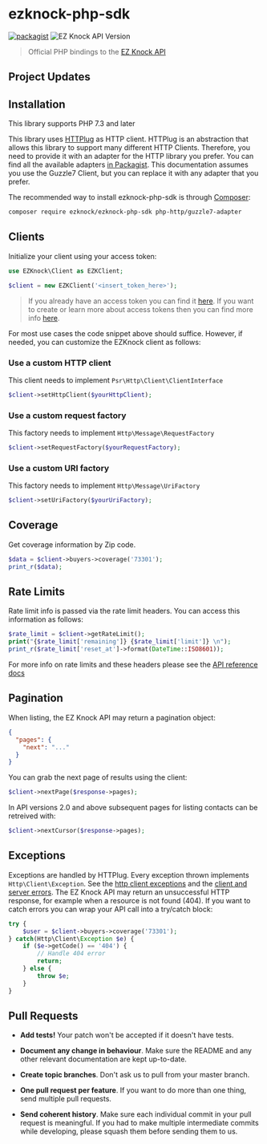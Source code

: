 # ezknock-php-sdk

[![packagist](https://img.shields.io/packagist/v/ezknock/ezknock-php-sdk)](https://packagist.org/packages/ezknock/ezknock-php-sdk)
![EZ Knock API Version](https://img.shields.io/badge/EZ%20Knock%20API%20Version-1.0-blue)

> Official PHP bindings to the [EZ Knock API](https://api.ezknockmarketplace.com/docs)

## Project Updates

## Installation

This library supports PHP 7.3 and later

This library uses [HTTPlug](https://github.com/php-http/httplug) as HTTP client. HTTPlug is an abstraction that allows this library to support many different HTTP Clients. Therefore, you need to provide it with an adapter for the HTTP library you prefer. You can find all the available adapters [in Packagist](https://packagist.org/providers/php-http/client-implementation). This documentation assumes you use the Guzzle7 Client, but you can replace it with any adapter that you prefer.

The recommended way to install ezknock-php-sdk is through [Composer](https://getcomposer.org):

```sh
composer require ezknock/ezknock-php-sdk php-http/guzzle7-adapter
```

## Clients

Initialize your client using your access token:

```php
use EZKnock\Client as EZKClient;

$client = new EZKClient('<insert_token_here>');
```

> If you already have an access token you can find it [here](https://developers.ezknockmarketplace.com/apps). If you want to create or learn more about access tokens then you can find more info [here](https://developers.ezknockmarketplace.com/docs#section-access-tokens).

For most use cases the code snippet above should suffice. However, if needed, you can customize the EZKnock client as follows:

### Use a custom HTTP client

This client needs to implement `Psr\Http\Client\ClientInterface`

```php
$client->setHttpClient($yourHttpClient);
```

### Use a custom request factory

This factory needs to implement `Http\Message\RequestFactory`

```php
$client->setRequestFactory($yourRequestFactory);
```

### Use a custom URI factory

This factory needs to implement `Http\Message\UriFactory`

```php
$client->setUriFactory($yourUriFactory); 
```

## Coverage

Get coverage information by Zip code.

```php
$data = $client->buyers->coverage('73301');
print_r($data);
```

## Rate Limits

Rate limit info is passed via the rate limit headers.
You can access this information as follows:

```php
$rate_limit = $client->getRateLimit();
print("{$rate_limit['remaining']} {$rate_limit['limit']} \n");
print_r($rate_limit['reset_at']->format(DateTime::ISO8601));
```

For more info on rate limits and these headers please see the [API reference docs](https://developers.ezknockmarketplace.com/docs#rate-limiting)

## Pagination

When listing, the EZ Knock API may return a pagination object:

```json
{
  "pages": {
    "next": "..."
  }
}
```

You can grab the next page of results using the client:

```php
$client->nextPage($response->pages);
```

In API versions 2.0 and above subsequent pages for listing contacts can be retreived with:

```php
$client->nextCursor($response->pages);
```

## Exceptions

Exceptions are handled by HTTPlug. Every exception thrown implements `Http\Client\Exception`. See the [http client exceptions](http://docs.php-http.org/en/latest/httplug/exceptions.html) and the [client and server errors](http://docs.php-http.org/en/latest/plugins/error.html).
The EZ Knock API may return an unsuccessful HTTP response, for example when a resource is not found (404).
If you want to catch errors you can wrap your API call into a try/catch block:

```php
try {
    $user = $client->buyers->coverage('73301');
} catch(Http\Client\Exception $e) {
    if ($e->getCode() == '404') {
        // Handle 404 error
        return;
    } else {
        throw $e;
    }
}
```

## Pull Requests

- **Add tests!** Your patch won't be accepted if it doesn't have tests.

- **Document any change in behaviour**. Make sure the README and any other
  relevant documentation are kept up-to-date.

- **Create topic branches**. Don't ask us to pull from your master branch.

- **One pull request per feature**. If you want to do more than one thing, send
  multiple pull requests.

- **Send coherent history**. Make sure each individual commit in your pull
  request is meaningful. If you had to make multiple intermediate commits while
  developing, please squash them before sending them to us.

